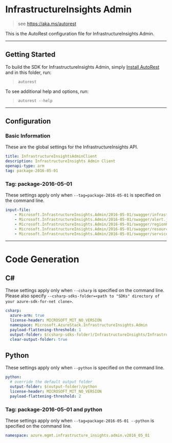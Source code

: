 # InfrastructureInsights Admin
    
> see https://aka.ms/autorest

This is the AutoRest configuration file for InfrastructureInsights Admin.

---
## Getting Started 
To build the SDK for InfrastructureInsights Admin, simply [Install AutoRest](https://aka.ms/autorest/install) and in this folder, run:

> `autorest`

To see additional help and options, run:

> `autorest --help`
---

## Configuration

### Basic Information 
These are the global settings for the InfrastructureInsights API.

``` yaml
title: InfrastructureInsightsAdminClient
description: InfrastructureInsights Admin Client
openapi-type: arm
tag: package-2016-05-01
```

### Tag: package-2016-05-01

These settings apply only when `--tag=package-2016-05-01` is specified on the command line.

``` yaml $(tag) == 'package-2016-05-01'
input-file:
    - Microsoft.InfrastructureInsights.Admin/2016-05-01/swagger/infrastructureinsights.json
    - Microsoft.InfrastructureInsights.Admin/2016-05-01/swagger/alert.json
    - Microsoft.InfrastructureInsights.Admin/2016-05-01/swagger/regionHealth.json
    - Microsoft.InfrastructureInsights.Admin/2016-05-01/swagger/resourceHealth.json
    - Microsoft.InfrastructureInsights.Admin/2016-05-01/swagger/serviceHealth.json
```

---
# Code Generation

## C# 

These settings apply only when `--csharp` is specified on the command line.
Please also specify `--csharp-sdks-folder=<path to "SDKs" directory of your azure-sdk-for-net clone>`.

``` yaml $(csharp)
csharp:
  azure-arm: true
  license-header: MICROSOFT_MIT_NO_VERSION
  namespace: Microsoft.AzureStack.InfrastructureInsights.Admin
  payload-flattening-threshold: 1
  output-folder: $(csharp-sdks-folder)/InfrastructureInsights/InfrastructureInsights.Admin/Generated
  clear-output-folder: true
```

## Python

These settings apply only when `--python` is specified on the command line.

``` yaml $(python)
python:
  # override the default output folder
  output-folder: $(output-folder)/python
  license-header: MICROSOFT_MIT_NO_VERSION
  payload-flattening-threshold: 2
```

### Tag: package-2016-05-01 and python

These settings apply only when `--tag=package-2016-05-01 --python` is specified on the command line.

``` yaml $(tag) == 'package-2016-05-01' && $(python)
namespace: azure.mgmt.infrastructure_insights.admin.v2016_05_01
```
